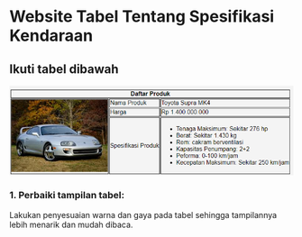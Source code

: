 ﻿# Website Tabel Tentang Spesifikasi Kendaraan

## Ikuti tabel dibawah
![Preview](img/contoh.png)

### 1. Perbaiki tampilan tabel: 
Lakukan penyesuaian warna dan gaya pada tabel sehingga tampilannya lebih menarik dan mudah dibaca.
